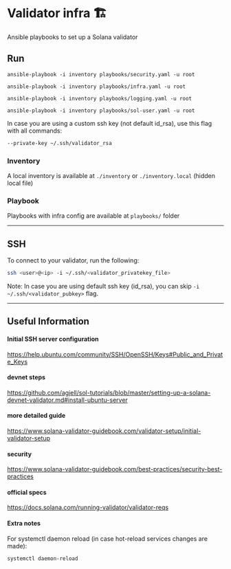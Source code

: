 # Validator infra 🏗

Ansible playbooks to set up a Solana validator

## Run

```
ansible-playbook -i inventory playbooks/security.yaml -u root
```

```
ansible-playbook -i inventory playbooks/infra.yaml -u root
```

```
ansible-playbook -i inventory playbooks/logging.yaml -u root
```

```
ansible-playbook -i inventory playbooks/sol-user.yaml -u root
```

In case you are using a custom ssh key (not default id_rsa), use this flag with all commands:

```bash
--private-key ~/.ssh/validator_rsa
```

### Inventory

A local inventory is available at `./inventory` or `./inventory.local` (hidden local file)

### Playbook

Playbooks with infra config are available at `playbooks/` folder

---

## SSH

To connect to your validator, run the following:

```bash
ssh <user>@<ip> -i ~/.ssh/<validator_privatekey_file>
```

Note: In case you are using default ssh key (id_rsa), you can skip `-i ~/.ssh/<validator_pubkey>` flag.

---

## Useful Information

#### Initial SSH server configuration

https://help.ubuntu.com/community/SSH/OpenSSH/Keys#Public_and_Private_Keys

#### devnet steps

https://github.com/agjell/sol-tutorials/blob/master/setting-up-a-solana-devnet-validator.md#install-ubuntu-server

#### more detailed guide

https://www.solana-validator-guidebook.com/validator-setup/initial-validator-setup

#### security

https://www.solana-validator-guidebook.com/best-practices/security-best-practices

#### official specs

https://docs.solana.com/running-validator/validator-reqs

#### Extra notes

For systemctl daemon reload (in case hot-reload services changes are made):

```
systemctl daemon-reload
```
